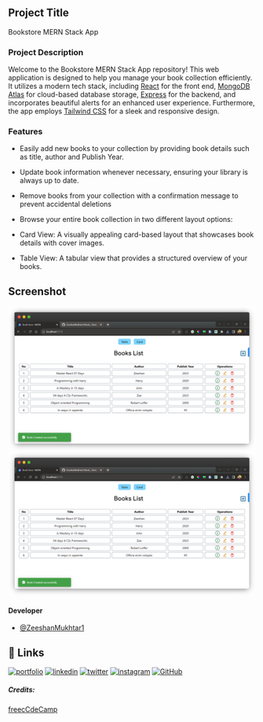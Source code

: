## Project Title

Bookstore MERN Stack App

### Project Description

Welcome to the Bookstore MERN Stack App repository! This web application is designed to help you manage your book collection efficiently. It utilizes a modern tech stack, including [React](https://legacy.reactjs.org/) for the front end, [MongoDB Atlas](https://www.mongodb.com/cloud/atlas/lp/try4?utm_source=google&utm_campaign=search_gs_pl_evergreen_atlas_core_prosp-brand_gic-null_emea-pk_ps-all_desktop_eng_lead&utm_term=mongodb%20atlas&utm_medium=cpc_paid_search&utm_ad=e&utm_ad_campaign_id=12212624545&adgroup=115749719183&cq_cmp=12212624545&gad=1&gclid=CjwKCAjwo9unBhBTEiwAipC11--H9qPPOX3703XSeRHJqSe0ZJJ2Wmqq1R5XimEiWvgFnK2UIdbucxoCmMUQAvD_BwE) for cloud-based database storage, [Express](https://expressjs.com/) for the backend, and incorporates beautiful alerts for an enhanced user experience. Furthermore, the app employs [Tailwind CSS](https://tailwindcss.com/) for a sleek and responsive design.

### Features

- Easily add new books to your collection by providing book details such as title, author and Publish Year.

- Update book information whenever necessary, ensuring your library is always up to date.

- Remove books from your collection with a confirmation message to prevent accidental deletions
- Browse your entire book collection in two different layout options:

- Card View: A visually appealing card-based layout that showcases book details with cover images.

- Table View: A tabular view that provides a structured overview of your books.

## Screenshot

![Screenshot1](./frontend/src/assets/Img/demo2.png)
![Screenshot1](./frontend/src/assets/Img/demo2.png)

#### Developer

- [@ZeeshanMukhtar1](https://www.linkedin.com/in/zeeshanmukhtar1/)

## 🔗 Links

[![portfolio](https://img.shields.io/badge/my_portfolio-000?style=for-the-badge&logo=ko-fi&logoColor=white)](https://zeeshan-resume.netlify.app/)
[![linkedin](https://img.shields.io/badge/linkedin-0A66C2?style=for-the-badge&logo=linkedin&logoColor=white)](https://www.linkedin.com/in/zeeshanmukhtar1/)
[![twitter](https://img.shields.io/badge/twitter-1DA1F2?style=for-the-badge&logo=twitter&logoColor=white)](https://twitter.com/ZeshanMukhtar01)
[![instagram](https://img.shields.io/badge/instagram-E4405F?style=for-the-badge&logo=instagram&logoColor=white)](https://www.instagram.com/zeshanmukhtar01/)
[![GitHub](https://img.shields.io/badge/GitHub-100000?style=for-the-badge&logo=github&logoColor=white)](https://github.com/ZeeshanMukhtar1)

##### Credits:

[freecCdeCamp](https://www.freecodecamp.org/)
